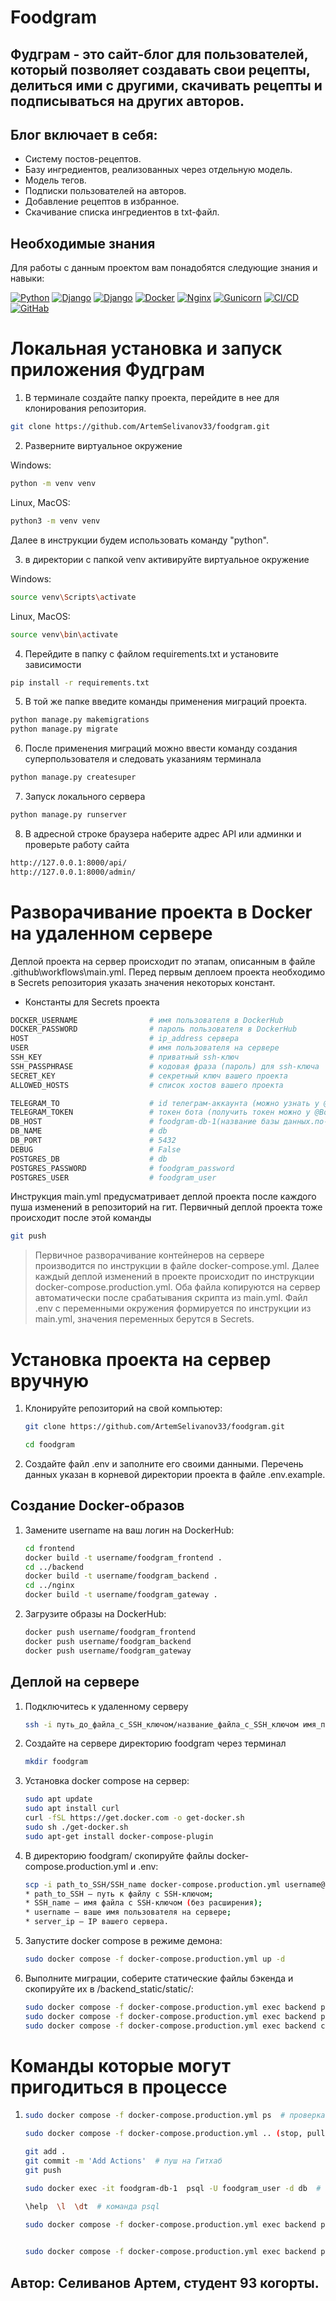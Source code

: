 # Foodgram

## Фудграм - это сайт-блог для пользователей, который позволяет создавать свои рецепты, делиться ими с другими, скачивать рецепты и подписываться на других авторов. 

## Блог включает в себя:

- Систему постов-рецептов.
- Базу ингредиентов, реализованных через отдельную модель.
- Модель тегов.
- Подписки пользователей на авторов.
- Добавление рецептов в избранное. 
- Скачивание списка ингредиентов в txt-файл.

## Необходимые знания

Для работы с данным проектом вам понадобятся следующие знания и навыки:

[![Python](https://img.shields.io/badge/-Python_3.9.10-464646??style=flat-square&logo=Python)](https://www.python.org/downloads/)
[![Django](https://img.shields.io/badge/-Django-464646??style=flat-square&logo=Django)](https://www.djangoproject.com/)
[![Django](https://img.shields.io/badge/-Django_rest_framework_3.12.4-464646??style=flat-square&logo=Django)](https://www.django-rest-framework.org)
[![Docker](https://img.shields.io/badge/-Docker-464646??style=flat-square&logo=Docker)](https://hub.docker.com/)
[![Nginx](https://img.shields.io/badge/-Nginx-464646??style=flat-square&logo=Nginx)](https://nginx.org/ru/)
[![Gunicorn](https://img.shields.io/badge/-gunicorn-464646??style=flat-square&logo=gunicorn)](https://gunicorn.org/)
[![CI/CD](https://img.shields.io/badge/-CI/CD-464646??style=flat-square&logo=CI/CD)](https://resources.github.com/ci-cd/)
[![GitHab](https://img.shields.io/badge/-GitHab-464646??style=flat-square&logo=GitHab)](https://github.com)


# Локальная установка и запуск приложения Фудграм

1. В терминале создайте папку проекта, перейдите в нее для клонирования репозитория.

```sh
git clone https://github.com/ArtemSelivanov33/foodgram.git
```

2. Разверните виртуальное окружение

Windows:
```sh
python -m venv venv
```
Linux, MacOS:
```sh
python3 -m venv venv
```
Далее в инструкции будем использовать команду "python".

3. в директории с папкой venv активируйте виртуальное окружение

Windows:
```sh
source venv\Scripts\activate
```
Linux, MacOS:
```sh
source venv\bin\activate
```
4. Перейдите в папку с файлом requirements.txt и установите зависимости
```sh
pip install -r requirements.txt
```
5. В той же папке введите команды применения миграций проекта.
```sh
python manage.py makemigrations
python manage.py migrate
```
6. После применения миграций можно ввести команду создания суперпользователя и следовать указаниям терминала
```sh
python manage.py createsuper
```
7. Запуск локального сервера

```sh
python manage.py runserver
```

8. В адресной строке браузера наберите адрес API или админки и проверьте работу сайта

```sh
http://127.0.0.1:8000/api/
http://127.0.0.1:8000/admin/
```

# Разворачивание проекта в Docker на удаленном сервере

Деплой проекта на сервер происходит по этапам, описанным в файле .github\workflows\main.yml. Перед первым деплоем проекта необходимо в Secrets репозитория указать значения некоторых констант.


- Константы для Secrets проекта
```sh
DOCKER_USERNAME                # имя пользователя в DockerHub
DOCKER_PASSWORD                # пароль пользователя в DockerHub
HOST                           # ip_address сервера
USER                           # имя пользователя на сервере
SSH_KEY                        # приватный ssh-ключ
SSH_PASSPHRASE                 # кодовая фраза (пароль) для ssh-ключа
SECRET_KEY                     # секретный ключ вашего проекта
ALLOWED_HOSTS                  # список хостов вашего проекта

TELEGRAM_TO                    # id телеграм-аккаунта (можно узнать у @userinfobot, команда /start)
TELEGRAM_TOKEN                 # токен бота (получить токен можно у @BotFather, /token, имя бота)
DB_HOST                        # foodgram-db-1(название базы данных.по-умолчанию, название контейнера где запущена база данных)
DB_NAME                        # db
DB_PORT                        # 5432
DEBUG                          # False
POSTGRES_DB                    # db
POSTGRES_PASSWORD              # foodgram_password
POSTGRES_USER                  # foodgram_user
```


Инструкция main.yml предусматривает деплой проекта после каждого пуша изменений в репозиторий на гит. Первичный деплой проекта тоже происходит после этой команды

```sh
git push
```

> Первичное разворачивание контейнеров на сервере производится по инструкции в файле docker-compose.yml. 
> Далее каждый деплой изменений в проекте происходит по инструкции docker-compose.production.yml.
> Оба файла копируются на сервер автоматически после срабатывания скрипта из main.yml. 
> Файл .env с переменными окружения формируется по инструкции из main.yml, значения переменных берутся в Secrets.


# Установка проекта на сервер вручную

1. Клонируйте репозиторий на свой компьютер:

    ```sh
    git clone https://github.com/ArtemSelivanov33/foodgram.git
    ```
    ```sh
    cd foodgram
    ```
2. Создайте файл .env и заполните его своими данными. Перечень данных указан в корневой директории проекта в файле .env.example.


## Создание Docker-образов

1.  Замените username на ваш логин на DockerHub:

    ```sh
    cd frontend
    docker build -t username/foodgram_frontend .
    cd ../backend
    docker build -t username/foodgram_backend .
    cd ../nginx
    docker build -t username/foodgram_gateway . 
    ```

2. Загрузите образы на DockerHub:

    ```sh
    docker push username/foodgram_frontend
    docker push username/foodgram_backend
    docker push username/foodgram_gateway
    ```

## Деплой на сервере

1. Подключитесь к удаленному серверу

    ```sh
    ssh -i путь_до_файла_с_SSH_ключом/название_файла_с_SSH_ключом имя_пользователя@ip_адрес_сервера 
    ```

2. Создайте на сервере директорию foodgram через терминал

    ```sh
    mkdir foodgram
    ```

3. Установка docker compose на сервер:

    ```sh
    sudo apt update
    sudo apt install curl
    curl -fSL https://get.docker.com -o get-docker.sh
    sudo sh ./get-docker.sh
    sudo apt-get install docker-compose-plugin
    ```

4. В директорию foodgram/ скопируйте файлы docker-compose.production.yml и .env:

    ```sh
    scp -i path_to_SSH/SSH_name docker-compose.production.yml username@server_ip:/home/username/foodgram/docker-compose.production.yml
    * path_to_SSH — путь к файлу с SSH-ключом;
    * SSH_name — имя файла с SSH-ключом (без расширения);
    * username — ваше имя пользователя на сервере;
    * server_ip — IP вашего сервера.
    ```

5. Запустите docker compose в режиме демона:

    ```sh
    sudo docker compose -f docker-compose.production.yml up -d
    ```

6. Выполните миграции, соберите статические файлы бэкенда и скопируйте их в /backend_static/static/:

    ```sh
    sudo docker compose -f docker-compose.production.yml exec backend python manage.py migrate
    sudo docker compose -f docker-compose.production.yml exec backend python manage.py collectstatic
    sudo docker compose -f docker-compose.production.yml exec backend cp -r /app/collected_static/. /backend_static/static/
    ```


# Команды которые могут пригодиться в процессе

1. 
    ```sh
    sudo docker compose -f docker-compose.production.yml ps  # проверка контейнеров
    ``` 
    ```sh
    sudo docker compose -f docker-compose.production.yml .. (stop, pull, down, logs)  # команды для контейнеров
    ```
    ```sh
    git add .
    git commit -m 'Add Actions'  # пуш на Гитхаб
    git push
    ```
    ```sh
    sudo docker exec -it foodgram-db-1  psql -U foodgram_user -d db  # подключение к базе PostgreSQL,используя консольный клиент psql.
    ```
    ```sh
    \help  \l  \dt  # команда psql
    ```
    ```sh
    sudo docker compose -f docker-compose.production.yml exec backend python manage.py import_data  # команда на сервере для загрузки ингредиентов и тегов в базу данных,
                                                                                                    # выполняется в отдельном окне терминала.
    ```
    ```sh
    sudo docker compose -f docker-compose.production.yml exec backend python manage.py createsuperuser  # создание суперпользователя
    ```

## Автор: Селиванов Артем, студент 93 когорты.

